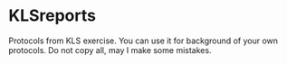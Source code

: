 # KLSreports
Protocols from KLS exercise. You can use it for background of your own protocols. Do not copy all, may I make some mistakes.
